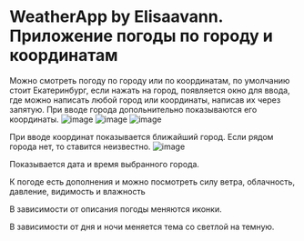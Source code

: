 # WeatherApp by Elisaavann. Приложение погоды по городу и координатам

Можно смотреть погоду по городу или по координатам, по умолчанию стоит Екатеринбург, 
если нажать на город, появляется окно для ввода, где можно написать любой город или координаты, написав их через запятую.
При вводе города допольнительно показываются его координаты.
![image](https://user-images.githubusercontent.com/113943522/202894363-d809c528-9ae6-48a1-9115-27fb121c7510.png)
![image](https://user-images.githubusercontent.com/113943522/202894416-49a567e2-b225-45b5-863e-821437543e20.png)
![image](https://user-images.githubusercontent.com/113943522/202894424-1ec52c9a-ed19-4a41-bbee-fc175da7fae5.png)



При вводе координат показывается ближайший город. Если рядом города нет, то ставится неизвестно.
![image](https://user-images.githubusercontent.com/113943522/202894542-8a41f145-9bfe-45ff-9e9c-a4875bc87430.png)

Показывается дата и время выбранного города.

К погоде есть дополнения и можно посмотреть силу ветра, облачность, давление, видимость и влажность

В зависимости от описания погоды меняются иконки.

В зависимости от дня и ночи меняется тема со светлой на темную.
